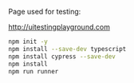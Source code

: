 Page used for testing:

http://uitestingplayground.com


```bash
npm init -y
npm install --save-dev typescript
npm install cypress --save-dev
npm install
npm run runner
```
